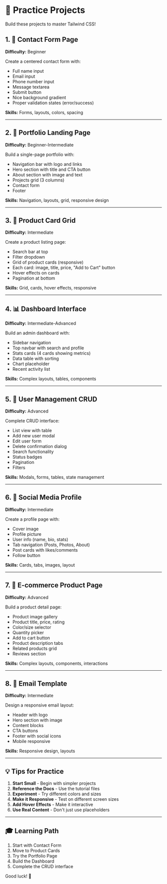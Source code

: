 # 🎯 Practice Projects

Build these projects to master Tailwind CSS!

## 1. 📝 Contact Form Page

**Difficulty:** Beginner

Create a centered contact form with:
- Full name input
- Email input
- Phone number input
- Message textarea
- Submit button
- Nice background gradient
- Proper validation states (error/success)

**Skills:** Forms, layouts, colors, spacing

---

## 2. 💼 Portfolio Landing Page

**Difficulty:** Beginner-Intermediate

Build a single-page portfolio with:
- Navigation bar with logo and links
- Hero section with title and CTA button
- About section with image and text
- Projects grid (3 columns)
- Contact form
- Footer

**Skills:** Navigation, layouts, grid, responsive design

---

## 3. 🛒 Product Card Grid

**Difficulty:** Intermediate

Create a product listing page:
- Search bar at top
- Filter dropdown
- Grid of product cards (responsive)
- Each card: image, title, price, "Add to Cart" button
- Hover effects on cards
- Pagination at bottom

**Skills:** Grid, cards, hover effects, responsive

---

## 4. 📊 Dashboard Interface

**Difficulty:** Intermediate-Advanced

Build an admin dashboard with:
- Sidebar navigation
- Top navbar with search and profile
- Stats cards (4 cards showing metrics)
- Data table with sorting
- Chart placeholder
- Recent activity list

**Skills:** Complex layouts, tables, components

---

## 5. 👥 User Management CRUD

**Difficulty:** Advanced

Complete CRUD interface:
- List view with table
- Add new user modal
- Edit user form
- Delete confirmation dialog
- Search functionality
- Status badges
- Pagination
- Filters

**Skills:** Modals, forms, tables, state management

---

## 6. 📱 Social Media Profile

**Difficulty:** Intermediate

Create a profile page with:
- Cover image
- Profile picture
- User info (name, bio, stats)
- Tab navigation (Posts, Photos, About)
- Post cards with likes/comments
- Follow button

**Skills:** Cards, tabs, images, layout

---

## 7. 🏪 E-commerce Product Page

**Difficulty:** Advanced

Build a product detail page:
- Product image gallery
- Product title, price, rating
- Color/size selector
- Quantity picker
- Add to cart button
- Product description tabs
- Related products grid
- Reviews section

**Skills:** Complex layouts, components, interactions

---

## 8. 📧 Email Template

**Difficulty:** Intermediate

Design a responsive email layout:
- Header with logo
- Hero section with image
- Content blocks
- CTA buttons
- Footer with social icons
- Mobile responsive

**Skills:** Responsive design, layouts

---

## 💡 Tips for Practice

1. **Start Small** - Begin with simpler projects
2. **Reference the Docs** - Use the tutorial files
3. **Experiment** - Try different colors and sizes
4. **Make it Responsive** - Test on different screen sizes
5. **Add Hover Effects** - Make it interactive
6. **Use Real Content** - Don't just use placeholders

---

## 🎓 Learning Path

1. Start with Contact Form
2. Move to Product Cards
3. Try the Portfolio Page
4. Build the Dashboard
5. Complete the CRUD interface

Good luck! 🚀

